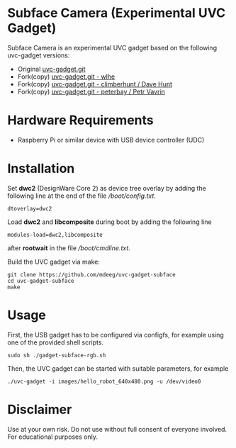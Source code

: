 # Subface Camera (Experimental UVC Gadget)

Subface Camera is an experimental UVC gadget based on the following uvc-gadget versions:

- Original [uvc-gadget.git](http://git.ideasonboard.org/uvc-gadget.git)
- Fork(copy) [uvc-gadget.git - wlhe](https://github.com/wlhe/uvc-gadget)
- Fork(copy) [uvc-gadget.git - climberhunt / Dave Hunt](https://github.com/climberhunt/uvc-gadget)
- Fork(copy) [uvc-gadget.git - peterbay / Petr Vavrin](https://github.com/peterbay/uvc-gadget)

# Hardware Requirements

* Raspberry Pi or similar device with USB device controller (UDC)


# Installation

Set **dwc2** (DesignWare Core 2) as device tree overlay by adding the following line at the end of the file */boot/config.txt*.

```
dtoverlay=dwc2
```

Load **dwc2** and **libcomposite** during boot by adding the following line

```
modules-load=dwc2,libcomposite
```

after **rootwait** in the file */boot/cmdline.txt*.

Build the UVC gadget via make:

```
git clone https://github.com/mdeeg/uvc-gadget-subface
cd uvc-gadget-subface
make
```

# Usage

First, the USB gadget has to be configured via configfs, for example using one of the provided shell scripts.

```
sudo sh ./gadget-subface-rgb.sh
```

Then, the UVC gadget can be started with suitable parameters, for example

```
./uvc-gadget -i images/hello_robot_640x480.png -u /dev/video0
```

# Disclaimer

Use at your own risk. Do not use without full consent of everyone involved.
For educational purposes only.
